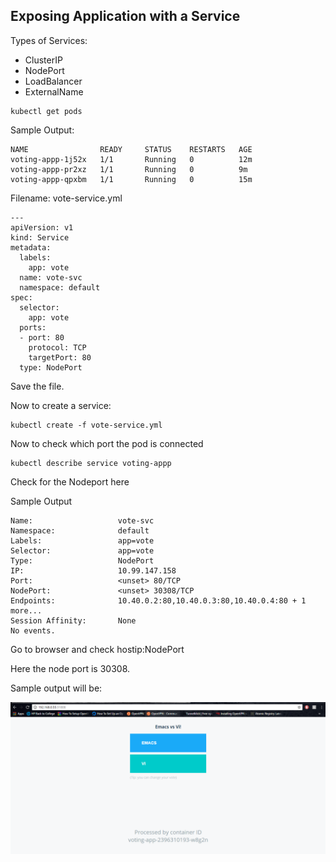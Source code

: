 ## Exposing Application with  a Service 

Types of Services:
  * ClusterIP
  * NodePort
  * LoadBalancer
  * ExternalName

```
kubectl get pods
```

Sample Output:
```
NAME                READY     STATUS    RESTARTS   AGE
voting-appp-1j52x   1/1       Running   0          12m
voting-appp-pr2xz   1/1       Running   0          9m
voting-appp-qpxbm   1/1       Running   0          15m
```

Filename: vote-service.yml

```
---
apiVersion: v1
kind: Service
metadata:
  labels:
    app: vote
  name: vote-svc
  namespace: default
spec:
  selector:
    app: vote
  ports:
  - port: 80
    protocol: TCP
    targetPort: 80
  type: NodePort
```

Save the file.

Now to create a service:

```
kubectl create -f vote-service.yml
```

Now to check which port the pod is connected
```
kubectl describe service voting-appp
```
Check for the Nodeport here

Sample Output
```
Name:                   vote-svc
Namespace:              default
Labels:                 app=vote
Selector:               app=vote
Type:                   NodePort
IP:                     10.99.147.158
Port:                   <unset> 80/TCP
NodePort:               <unset> 30308/TCP
Endpoints:              10.40.0.2:80,10.40.0.3:80,10.40.0.4:80 + 1 more...
Session Affinity:       None
No events.
```

Go to browser and check hostip:NodePort

Here the node port is 30308.

Sample output will be:

![alt text](images/Vote.png "Voting APP")
